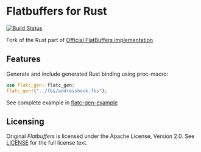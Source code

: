 Flatbuffers for Rust
========

[![Build Status](https://travis-ci.org/termoshtt/rust-flatbuffers.svg?branch=master)](https://travis-ci.org/termoshtt/rust-flatbuffers)

Fork of the Rust part of [Official FlatBuffers implementation](https://github.com/google/flatbuffers)

Features
---------
Generate and include generated Rust binding using proc-macro:

```rust
use flatc_gen::flatc_gen;
flatc_gen!("../fbs/addressbook.fbs");
```

See complete example in [flatc-gen-example](./flatc-gen-example)

Licensing
----------
Original *Flatbuffers* is licensed under the Apache License, Version 2.0. See [LICENSE](https://github.com/google/flatbuffers/blob/master/LICENSE.txt) for the full license text.
